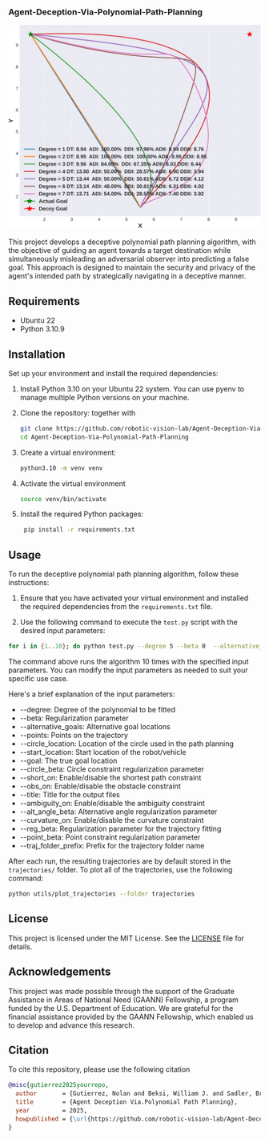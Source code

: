 ### Agent-Deception-Via-Polynomial-Path-Planning

![alt text 1](example_images/degree_trajectories.png)

This project develops a deceptive polynomial path planning algorithm, with the objective of guiding an agent towards a target destination while simultaneously misleading an adversarial observer into predicting a false goal. This approach is designed to maintain the security and privacy of the agent's intended path by strategically navigating in a deceptive manner.


## Requirements

- Ubuntu 22
- Python 3.10.9

## Installation

Set up your environment and install the required dependencies:

1. Install Python 3.10 on your Ubuntu 22 system. You can use pyenv to manage multiple Python versions on your machine.

2. Clone the repository:
together with 
   ```bash
   git clone https://github.com/robotic-vision-lab/Agent-Deception-Via-Polynomial-Path-Planning.git
   cd Agent-Deception-Via-Polynomial-Path-Planning
   ```


3. Create a virtual environment:

   ```bash
   python3.10 -m venv venv
   ```
   
4. Activate the virtual environment
   ```bash
   source venv/bin/activate
   ```
5. Install the required Python packages:
   ```bash
    pip install -r requirements.txt
   ```


## Usage

To run the deceptive polynomial path planning algorithm, follow these instructions:

1. Ensure that you have activated your virtual environment and installed the required dependencies from the `requirements.txt` file.

2. Use the following command to execute the `test.py` script with the desired input parameters:

```bash
for i in {1..10}; do python test.py --degree 5 --beta 0  --alternative_goals "[[9.5,9.5]]" --points "[[9.5,9.5]]" --circle_location "(7,-8)" --start_location [5.5,1.5] --goal [1.5,9.5] --circle_beta 100   --short_on --obs_on  --title "Exg_Align_Coeff_Dist_Smooth_\$i"  --ambiguity_on --alt_angle_beta 1000  --curvature_on  --reg_beta 100000 ; done
```
The command above runs the algorithm 10 times with the specified input parameters. You can modify the input parameters as needed to suit your specific use case.

Here's a brief explanation of the input parameters:

- --degree: Degree of the polynomial to be fitted
- --beta: Regularization parameter
- --alternative_goals: Alternative goal locations
- --points: Points on the trajectory
- --circle_location: Location of the circle used in the path planning
- --start_location: Start location of the robot/vehicle
- --goal: The true goal location
- --circle_beta: Circle constraint regularization parameter
- --short_on: Enable/disable the shortest path constraint
- --obs_on: Enable/disable the obstacle constraint
- --title: Title for the output files
- --ambiguity_on: Enable/disable the ambiguity constraint
- --alt_angle_beta: Alternative angle regularization parameter
- --curvature_on: Enable/disable the curvature constraint
- --reg_beta: Regularization parameter for the trajectory fitting
- --point_beta: Point constraint regularization parameter
- --traj_folder_prefix: Prefix for the trajectory folder name


After each run, the resulting trajectories are by default stored in the
`trajectories/` folder. To plot all of the trajectories, use the following
command:
```bash
python utils/plot_trajectories --folder trajectories
``` 

## License

This project is licensed under the MIT License. See the [LICENSE](LICENSE) file for details.


## Acknowledgements

This project was made possible through the support of the Graduate Assistance in Areas of National Need (GAANN) Fellowship, a program funded by the U.S. Department of Education. We are grateful for the financial assistance provided by the GAANN Fellowship, which enabled us to develop and advance this research.


## Citation
To cite this repository, please use the following citation
```bibtex
@misc{gutierrez2025yourrepo,
  author       = {Gutierrez, Nolan and Beksi, William J. and Sadler, Brian M.},
  title        = {Agent Deception Via.Polynomial Path Planning},
  year         = 2025,
  howpublished = {\url{https://github.com/robotic-vision-lab/Agent-Deception-Via-Polynomial-Path-Planning.git}},
}

